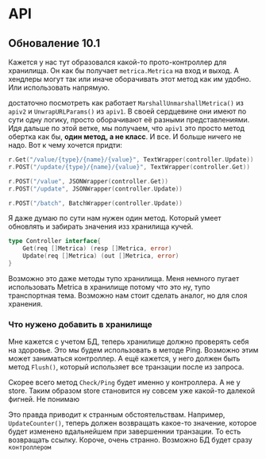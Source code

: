 # API

## Обноваление 10.1

Кажется у нас тут образовался какой-то прото-контроллер для хранилища. Он как бы получает `metrica.Metrica` на вход и выход. А хендлеры могут так или иначе оборачивать этот метод как им удобно. Или использовать напрямую.

достаточно посмотреть как работает `MarshallUnmarshallMetrica()` из `apiv2` и `UnwrapURLParams()` из `apiv1`. В своей сердцевине они имеют по сути одну логику, просто оборачивают её разными представлениями. Идя дальше по этой ветке, мы получаем, что `apiv1` это просто метод обертка как бы, **один метод, а не класс**. И все. И больше ничего не надо. Вот к чему хочется придти:

```go
r.Get("/value/{type}/{name}/{value}", TextWrapper(controller.Update))
r.POST("/update/{type}/{name}/{value}", TextWrapper(controller.Get))

r.POST("/value", JSONWrapper(controller.Get))
r.POST("/update", JSONWrapper(controller.Update))

r.POST("/batch", BatchWrapper(controller.Update))
```

Я даже думаю по сути нам нужен один метод. Который умеет обновлять и забирать значения изз хранилища кучей.

```go
type Controller interface{
    Get(req []Metrica) (resp []Metrica, error)
    Update(req []Metrica) (out []Metrica, error)
}
```

Возможно это даже методы тупо хранилища. Меня немного пугает использовать Metrica в хранилище потому что это ну, тупо транспортная тема. Возможно нам стоит сделать аналог, но для слоя хранения.

### Что нужено добавить в хранилище

Мне кажется с учетом БД, теперь хранилище должно проверять себя на здоровье. Это мы будем использовать в методе Ping. Возможно этим может заниматься контроллер. А ещё кажется, у него должен быть метод `Flush()`, который использяет все транзации после из запроса.

Скорее всего метод `Check/Ping` будет именно у контроллера. А не у store. Таким образом store становится ну совсем уже какой-то далекой фигней. Не понимаю

Это правда приводит к странным обстоятельствам. Например, `UpdateCounter()`, теперь должен возвращать какое-то значение, которое будет изменено вдальнейшем при завершеннии транзации. То есть возвращать ссылку. Короче, очень странно. Возможно БД будет сразу `контроллером`